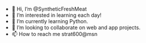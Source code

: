 - 👋 Hi, I’m @SyntheticFreshMeat
- 👀 I’m interested in learning each day!
- 🌱 I’m currently learning Python.
- 💞️ I’m looking to collaborate on web and app projects.
- 📫 How to reach me strat600@msn 

<!---
SyntheticFreshMeat/SyntheticFreshMeat is a ✨ special ✨ repository because its `README.md` (this file) appears on your GitHub profile.
You can click the Preview link to take a look at your changes.
--->
